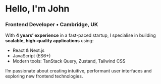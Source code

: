 # Hello, I'm John

### Frontend Developer • Cambridge, UK

With **4 years’ experience** in a fast-paced startup, I specialise in building **scalable, high-quality applications** using:  
- React & Next.js  
- JavaScript (ES6+)  
- Modern tools: TanStack Query, Zustand, Tailwind CSS

I’m passionate about creating intuitive, performant user interfaces and exploring new frontend technologies.

<!---
johncummins/johncummins is a ✨ special ✨ repository because its `README.md` (this file) appears on your GitHub profile.
You can click the Preview link to take a look at your changes.
--->
